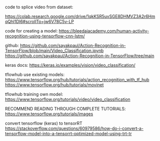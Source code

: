 code to splice video from dataset:

https://colab.research.google.com/drive/1qkKSR5uvSGE8DHMVZ3A2r6HmqQhl1Dl6#scrollTo=jw6V78C5v-LP

code for creating a model:
https://bleedaiacademy.com/human-activity-recognition-using-tensorflow-cnn-lstm/

github:
https://github.com/sayakpaul/Action-Recognition-in-TensorFlow/blob/main/Video_Classification.ipynb
https://github.com/sayakpaul/Action-Recognition-in-TensorFlow/tree/main

keras docs: 
https://keras.io/examples/vision/video_classification/

tflowhub use existing models:
https://www.tensorflow.org/hub/tutorials/action_recognition_with_tf_hub
https://www.tensorflow.org/hub/tutorials/movinet

tflowhub training own model:
https://www.tensorflow.org/tutorials/video/video_classification

RECOMMEND READING THROUGH COMPLETE TUTORIALS:
https://www.tensorflow.org/tutorials/images


convert tensorflow (keras) to tensorRT
https://stackoverflow.com/questions/60979586/how-do-i-convert-a-tensorflow-model-into-a-tensorrt-optimized-model-using-trt-tr